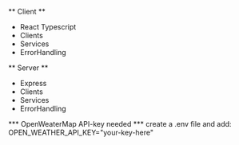 
** Client **
- React Typescript
- Clients
- Services
- ErrorHandling

** Server **
- Express
- Clients
- Services
- ErrorHandling

*** OpenWeaterMap API-key needed ***
create a .env file and add:
OPEN_WEATHER_API_KEY="your-key-here"
